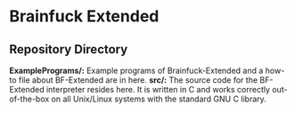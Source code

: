 # Brainfuck Extended

## Repository Directory
**ExamplePrograms/:** Example programs of Brainfuck-Extended and a how-to file about BF-Extended are in here. 
**src/:** The source code for the BF-Extended interpreter resides here. It is written in C and works correctly out-of-the-box on all Unix/Linux systems with the standard GNU C library.
